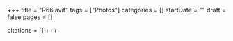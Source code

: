 +++
title = "R66.avif"
tags = ["Photos"]
categories = []
startDate = ""
draft = false
pages = []

citations = []
+++
